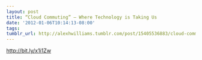```yaml
---
layout: post
title: “Cloud Commuting” – Where Technology is Taking Us
date: '2012-01-06T10:14:13-08:00'
tags: 
tumblr_url: http://alexhwilliams.tumblr.com/post/15405536883/cloud-commuting-where-technology-is-taking-us
---
```

<p><a href="http://bit.ly/x1i1Zw">http://bit.ly/x1i1Zw</a></p>
